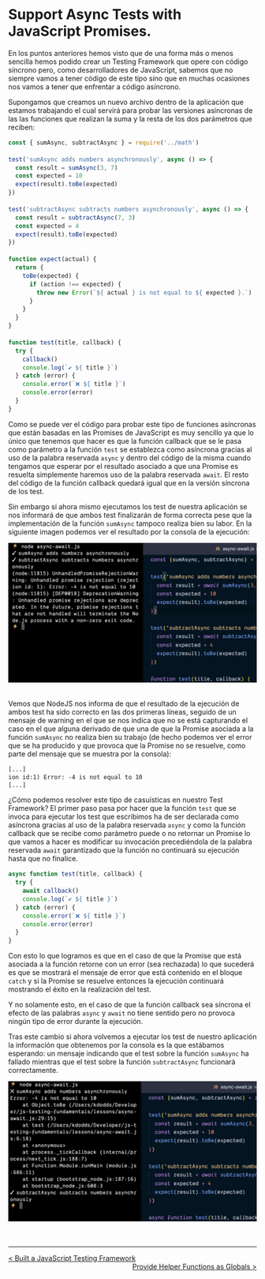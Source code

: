 # Support Async Tests with JavaScript Promises.

En los puntos anteriores hemos visto que de una forma más o menos sencilla hemos podido crear un Testing Framework que opere con código síncrono pero, como desarrolladores de JavaScript, sabemos que no siempre vamos a tener código de este tipo sino que en muchas ocasiones nos vamos a tener que enfrentar a código asíncrono.

Supongamos que creamos un nuevo archivo dentro de la aplicación que estamos trabajando el cual servirá para probar las versiones asíncronas de las las funciones que realizan la suma y la resta de los dos parámetros que reciben:

```js
const { sumAsync, subtractAsync } = require('../math')

test('sumAsync adds numbers asynchronously', async () => {
  const result = sumAsync(3, 7)
  const expected = 10
  expect(result).toBe(expected)
})

test('subtractAsync subtracts numbers asynchronously', async () => {
  const result = subtractAsync(7, 3)
  const expected = 4
  expect(result).toBe(expected)
})

function expect(actual) {
  return {
    toBe(expected) {
      if (action !== expected) {
        throw new Error(`${ actual } is not equal to ${ expected }.`)
      }
    }
  }
}

function test(title, callback) {
  try {
    callback()
    console.log(`✔️ ${ title }`)
  } catch (error) {
    console.error(`❌ ${ title }`)
    console.error(error)
  }
}
```

Como se puede ver el código para probar este tipo de funciones asíncronas que están basadas en las Promises de JavaScript es muy sencillo ya que lo único que tenemos que hacer es que la función callback que se le pasa como parámetro a la función `test` se establezca como asíncrona gracias al uso de la palabra reservada `async` y dentro del código de la misma cuando tengamos que esperar por el resultado asociado a que una Promise es resuelta simplemente haremos uso de la palabra reservada `await`. El resto del código de la función callback quedará igual que en la versión síncrona de los test.

Sin embargo si ahora mismo ejecutamos los test de nuestra aplicación se nos informará de que ambos test finalizarán de forma correcta pese que la implementación de la función `sumAsync` tampoco realiza bien su labor. En la siguiente imagen podemos ver el resultado por la consola de la ejecución:

<div style='text-align: center'>
  <img src='../images/ch01/01_03.png' />
</div>
<br />

Vemos que NodeJS nos informa de que el resultado de la ejecución de ambos test ha sido correcto en las dos primeras líneas, seguido de un mensaje de warning en el que se nos indica que no se está capturando el caso en el que alguna derivado de que una de que la Promise asociada a la función `sumAsync` no realiza bien su trabajo (de hecho podemos ver el error que se ha producido y que provoca que la Promise no se resuelve, como parte del mensaje que se muestra por la consola):

```console
[...]
ion id:1) Error: -4 is not equal to 10
[...]
```

¿Cómo podemos resolver este tipo de casuísticas en nuestro Test Framework? El primer paso pasa por hacer que la función `test` que se invoca para ejecutar los test que escribimos ha de ser declarada como asíncrona gracias al uso de la palabra reservada `async` y como la función callback que se recibe como parámetro puede o no retornar un Promise lo que vamos a hacer es modificar su invocación precediéndola de la palabra reservada `await` garantizado que la función no continuará su ejecución hasta que no finalice.

```js
async function test(title, callback) {
  try {
    await callback()
    console.log(`✔️ ${ title }`)
  } catch (error) {
    console.error(`❌ ${ title }`)
    console.error(error)
  }
}
```

Con esto lo que logramos es que en el caso de que la Promise que está asociada a la función retorne con un error (sea rechazada) lo que sucederá es que se mostrará el mensaje de error que está contenido en el bloque `catch` y si la Promise se resuelve entonces la ejecución continuará mostrando el éxito en la realización del test.

Y no solamente esto, en el caso de que la función callback sea síncrona el efecto de las palabras `async` y `await` no tiene sentido pero no provoca ningún tipo de error durante la ejecución.

Tras este cambio si ahora volvemos a ejecutar los test de nuestro aplicación la información que obtenemos por la consola es la que estábamos esperando: un mensaje indicando que el test sobre la función `sumAsync` ha fallado mientras que el test sobre la función `subtractAsync` funcionará correctamente.

<div style='text-align: center'>
  <img src='../images/ch01/01_04.png' />
</div>
<br />

<br />

----
<div>
  <div style="float: left">
    <a href="">
      < Built a JavaScript Testing Framework
    </a>
  </div>
  <div style="float: right">
    <a href="">
      Provide Helper Functions as Globals >
    </a>
  </div>
</div>

